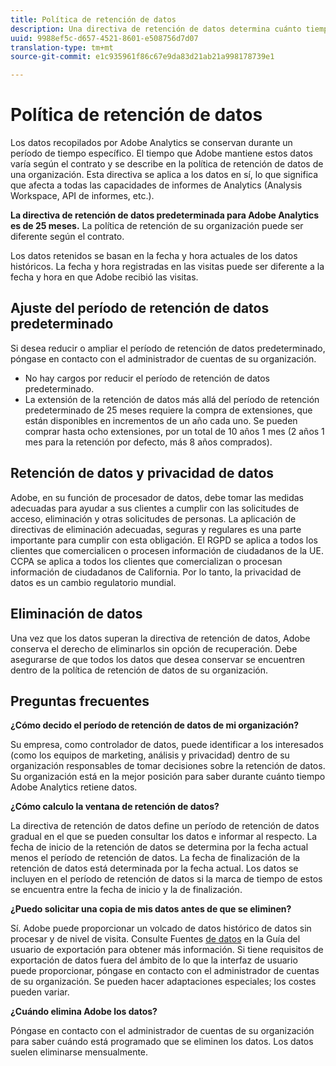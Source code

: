 ```yaml
---
title: Política de retención de datos
description: Una directiva de retención de datos determina cuánto tiempo Adobe almacena los datos.
uuid: 9988ef5c-d657-4521-8601-e508756d7d07
translation-type: tm+mt
source-git-commit: e1c935961f86c67e9da83d21ab21a998178739e1

---
```



# Política de retención de datos

Los datos recopilados por Adobe Analytics se conservan durante un período de tiempo específico. El tiempo que Adobe mantiene estos datos varía según el contrato y se describe en la política de retención de datos de una organización. Esta directiva se aplica a los datos en sí, lo que significa que afecta a todas las capacidades de informes de Analytics (Analysis Workspace, API de informes, etc.).

**La directiva de retención de datos predeterminada para Adobe Analytics es de 25 meses.** La política de retención de su organización puede ser diferente según el contrato.

Los datos retenidos se basan en la fecha y hora actuales de los datos históricos. La fecha y hora registradas en las visitas puede ser diferente a la fecha y hora en que Adobe recibió las visitas.

## Ajuste del período de retención de datos predeterminado

Si desea reducir o ampliar el período de retención de datos predeterminado, póngase en contacto con el administrador de cuentas de su organización.

* No hay cargos por reducir el período de retención de datos predeterminado.
* La extensión de la retención de datos más allá del período de retención predeterminado de 25 meses requiere la compra de extensiones, que están disponibles en incrementos de un año cada uno. Se pueden comprar hasta ocho extensiones, por un total de 10 años 1 mes (2 años 1 mes para la retención por defecto, más 8 años comprados).

## Retención de datos y privacidad de datos

Adobe, en su función de procesador de datos, debe tomar las medidas adecuadas para ayudar a sus clientes a cumplir con las solicitudes de acceso, eliminación y otras solicitudes de personas. La aplicación de directivas de eliminación adecuadas, seguras y regulares es una parte importante para cumplir con esta obligación. El RGPD se aplica a todos los clientes que comercialicen o procesen información de ciudadanos de la UE. CCPA se aplica a todos los clientes que comercializan o procesan información de ciudadanos de California. Por lo tanto, la privacidad de datos es un cambio regulatorio mundial.

## Eliminación de datos

Una vez que los datos superan la directiva de retención de datos, Adobe conserva el derecho de eliminarlos sin opción de recuperación. Debe asegurarse de que todos los datos que desea conservar se encuentren dentro de la política de retención de datos de su organización.

## Preguntas frecuentes

**¿Cómo decido el período de retención de datos de mi organización?**

Su empresa, como controlador de datos, puede identificar a los interesados (como los equipos de marketing, análisis y privacidad) dentro de su organización responsables de tomar decisiones sobre la retención de datos. Su organización está en la mejor posición para saber durante cuánto tiempo Adobe Analytics retiene datos.

**¿Cómo calculo la ventana de retención de datos?**

La directiva de retención de datos define un período de retención de datos gradual en el que se pueden consultar los datos e informar al respecto. La fecha de inicio de la retención de datos se determina por la fecha actual menos el período de retención de datos. La fecha de finalización de la retención de datos está determinada por la fecha actual. Los datos se incluyen en el período de retención de datos si la marca de tiempo de estos se encuentra entre la fecha de inicio y la de finalización.

**¿Puedo solicitar una copia de mis datos antes de que se eliminen?**

Sí. Adobe puede proporcionar un volcado de datos histórico de datos sin procesar y de nivel de visita. Consulte Fuentes [de datos](/help/export/analytics-data-feed/data-feed-overview.md) en la Guía del usuario de exportación para obtener más información. Si tiene requisitos de exportación de datos fuera del ámbito de lo que la interfaz de usuario puede proporcionar, póngase en contacto con el administrador de cuentas de su organización. Se pueden hacer adaptaciones especiales; los costes pueden variar.

**¿Cuándo elimina Adobe los datos?**

Póngase en contacto con el administrador de cuentas de su organización para saber cuándo está programado que se eliminen los datos. Los datos suelen eliminarse mensualmente.
